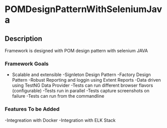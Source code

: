 # POMDesignPatternWithSeleniumJava


## Description

Framework is designed with POM design pattern with selenium JAVA

### Framework Goals

- Scalable and extensible
-Signleton Design Pattern
-Factory Design Pattern
-Robust Reporting and loggin using Extent Reports
-Data driven using TestNG Data Provider
-Tests can run different browser flavors (configurable)
-Tests run in parallel
-Tests capture screenshots on failure
-Tests can run from the commandline

### Features To be Added
-Integreation with Docker
-Integration with ELK Stack

